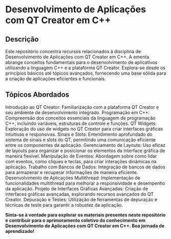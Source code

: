 # Desenvolvimento de Aplicações com QT Creator em C++

## Descrição

Este repositório concentra recursos relacionados à disciplina de Desenvolvimento de Aplicações com QT Creator em C++. A ementa abrange conceitos fundamentais para o desenvolvimento de aplicativos utilizando a linguagem C++ e a plataforma QT Creator. Explora-se desde os princípios básicos até tópicos avançados, fornecendo uma base sólida para a criação de aplicações eficientes e funcionais.

## Tópicos Abordados
Introdução ao QT Creator: Familiarização com a plataforma QT Creator e seu ambiente de desenvolvimento integrado.
Programação em C++: Compreensão dos conceitos essenciais da linguagem de programação C++, incluindo variáveis, estruturas de controle e funções.
QT Widgets: Exploração do uso de widgets no QT Creator para criar interfaces gráficas intuitivas e responsivas.
Sinais e Slots: Entendimento aprofundado do sistema de sinais e slots do QT, permitindo uma comunicação eficiente entre os componentes da aplicação.
Gerenciamento de Layouts: Uso eficaz de layouts para organizar e posicionar os elementos da interface gráfica de maneira flexível.
Manipulação de Eventos: Abordagem sobre como lidar com eventos, como cliques e teclas, para criar interações dinâmicas na aplicação.
Trabalho com Bancos de Dados: Integração de bancos de dados para armazenar e recuperar informações de maneira eficiente.
Desenvolvimento de Aplicações Multithread: Implementação de funcionalidades multithread para melhorar a responsividade e desempenho da aplicação.
Projeto de Interfaces Gráficas Avançadas: Criação de interfaces gráficas avançadas, explorando recursos avançados do QT Creator.
Depuração e Testes: Utilização de ferramentas de depuração e técnicas de teste para garantir a robustez da aplicação.



</div>
  <strong> Sinta-se à vontade para explorar os materiais presentes neste repositório e contribuir para o aprimoramento coletivo do conhecimento em Desenvolvimento de Aplicações com QT Creator em C++. Boa jornada de aprendizado!   <strong>
</div>

